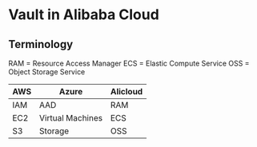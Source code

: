 # Vault in Alibaba Cloud

## Terminology

RAM = Resource Access Manager
ECS = Elastic Compute Service
OSS = Object Storage Service

| AWS  | Azure  | Alicloud |
|---|---|---|
| IAM  | AAD  | RAM  |
| EC2  | Virtual Machines  | ECS |
| S3  | Storage  |  OSS |  

